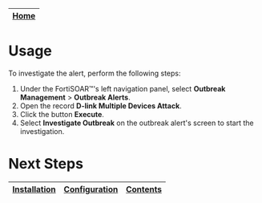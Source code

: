 [Home](../README.md) |
| -------------------------------------------- |

# Usage

To investigate the alert, perform the following steps:

1. Under the FortiSOAR&trade;'s left navigation panel, select **Outbreak Management** > **Outbreak Alerts**.
2. Open the record **D-link Multiple Devices Attack**.
3. Click the button **Execute**.
4. Select **Investigate Outbreak** on the outbreak alert's screen to start the investigation.

# Next Steps

| [Installation](./setup.md#installation) | [Configuration](./setup.md#configuration) | [Contents](./contents.md) |
|-----------------------------------------|-------------------------------------------|---------------------------|